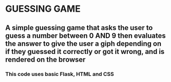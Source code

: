 # GUESSING GAME

## A simple guessing game that asks the user to guess a number between 0 AND 9 then evaluates the answer to give the user a giph depending on if they guessed it correctly or got it wrong, and is rendered on the browser


### This code uses basic Flask, HTML and CSS